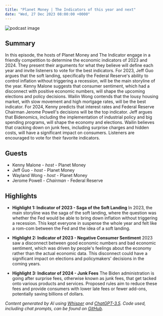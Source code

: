 ```yaml
---
title: "Planet Money | The Indicators of this year and next"
date: "Wed, 27 Dec 2023 08:00:00 +0000"
---
```


![podcast image](https://media.npr.org/assets/img/2022/10/24/pm_new_tile_2022_sq-b4af5aab11c84cfae38eafa1db74a6da943d4e7f.jpg?s=1400&c=66&f=jpg)

## Summary

In this episode, the hosts of Planet Money and The Indicator engage in a friendly competition to determine the economic indicators of 2023 and 2024. They present their arguments for what they believe will define each year and invite listeners to vote for the best indicators. For 2023, Jeff Guo argues that the soft landing, specifically the Federal Reserve's ability to control inflation without triggering a recession, will be the main storyline of the year. Kenny Malone suggests that consumer sentiment, which had a disconnect with positive economic numbers, will shape the upcoming elections and policy decisions. Wailin Wong contends that the lousy housing market, with slow movement and high mortgage rates, will be the best indicator. For 2024, Kenny predicts that interest rates and Federal Reserve Chairman Jerome Powell's decisions will be the top indicator. Jeff argues that Bidenomics, including the implementation of industrial policy and big spending programs, will shape the economy and elections. Wailin believes that cracking down on junk fees, including surprise charges and hidden costs, will have a significant impact on consumers. Listeners are encouraged to vote for their favorite indicators.

## Guests

- Kenny Malone - _host_ - Planet Money
- Jeff Guo - _host_ - Planet Money
- Wayland Wong - _host_ - Planet Money
- Jerome Powell - _Chairman_ - Federal Reserve

## Highlights

- **Highlight 1: Indicator of 2023 - Saga of the Soft Landing**
In 2023, the main storyline was the saga of the soft landing, where the question was whether the Fed would be able to bring down inflation without triggering a recession. This kept everyone in suspense the whole year and felt like a rom-com between the Fed and the idea of a soft landing.

- **Highlight 2: Indicator of 2023 - Negative Consumer Sentiment**
2023 saw a disconnect between good economic numbers and bad economic sentiment, which was driven by people's feelings about the economy rather than the actual economic data. This disconnect could have a significant impact on elections and policymakers' decisions in the coming years.

- **Highlight 3: Indicator of 2024 - Junk Fees**
The Biden administration is going after surprise fees, otherwise known as junk fees, that get tacked onto various products and services. Proposed rules aim to reduce these fees and provide consumers with lower late fees or fewer add-ons, potentially saving billions of dollars.

_Content generated by AI using [Whisper](https://openai.com/research/whisper) and [ChatGPT-3.5](https://openai.com/blog/chatgpt). Code used, including chat prompts, can be found on [GitHub](https://github.com/dustinbrownman/podcast-parser/blob/main/app/functions.py)._
